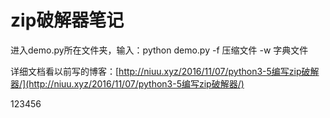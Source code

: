 # zip破解器笔记 #

进入demo.py所在文件夹，输入：python demo.py -f 压缩文件 -w 字典文件

详细文档看以前写的博客：[http://niuu.xyz/2016/11/07/python3-5编写zip破解器/](http://niuu.xyz/2016/11/07/python3-5编写zip破解器/)

123456
